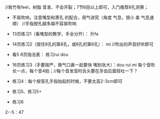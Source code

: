 //紫竹有feel，树脂 音准、不会开裂；7节6目以上即可，入门推荐8孔洞箫；

- 不易吹响，注意嘴型和萧孔 的配合，用气讲究（角度 气息，很小 柔 气息通顺） //手指按孔越多越不容易吹响
- 13页练习1（看嘴型的教学，手全分开）：   升fa
- 14页练习2（按住8孔的第8孔，或6孔的第6孔）：   mi  //吹出的声音好听即可
- 看5 6页指法表： 练习rui  dou
- 16页练习3（手要按严，换气口鼻一起要快  嘴别张大）：dou rui mi 每个音吹长一点，每个音4拍；//每个音发音时舌头要在牙齿后面轻吐一下？

- 练习4：每个按音孔手指抬起的时候，不要太高2-3cm即可

- 练习5、练习5+
- 练习6

2--5：47